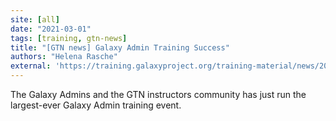 ```yaml
---
site: [all]
date: "2021-03-01"
tags: [training, gtn-news]
title: "[GTN news] Galaxy Admin Training Success"
authors: "Helena Rasche"
external: 'https://training.galaxyproject.org/training-material/news/2021/03/01/gat.html'
---
```


The Galaxy Admins and the GTN instructors community has just run the largest-ever Galaxy Admin training event.

